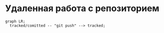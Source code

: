 # Удаленная работа с репозиторием

```mermaid
graph LR;
  tracked/comitted -- "git push" --> tracked;
``` 